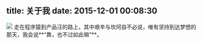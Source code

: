 title: 关于我
date: 2015-12-01 00:08:30
---
![](/img/me.jpg)
走在程序猿到产品汪的路上，其中艰辛与坎坷自不必说，唯有坚持到达梦想的那天，我会说**“靠，也不过如此嘛”**。


